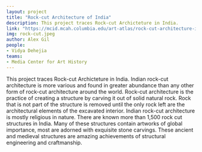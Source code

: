 ```yaml
---
layout: project
title: "Rock-cut Architecture of India"
description: This project traces Rock-cut Archicteture in India.
link: "https://mcid.mcah.columbia.edu/art-atlas/rock-cut-architecture-india"
img: rock-cut.jpeg
author: Alex Gil
people:
- Vidya Dehejia
teams:
- Media Center for Art History
---
```


This project traces Rock-cut Archicteture in India. Indian rock-cut architecture is more various and found in greater abundance than any other form of rock-cut architecture around the world. Rock-cut architecture is the practice of creating a structure by carving it out of solid natural rock. Rock that is not part of the structure is removed until the only rock left are the architectural elements of the excavated interior. Indian rock-cut architecture is mostly religious in nature. There are known more than 1,500 rock cut structures in India. Many of these structures contain artworks of global importance, most are adorned with exquisite stone carvings. These ancient and medieval structures are amazing achievements of structural engineering and craftmanship.

